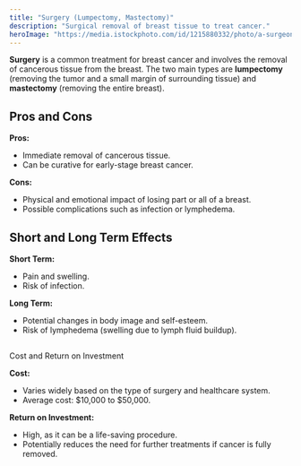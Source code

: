 ```yaml
---
title: "Surgery (Lumpectomy, Mastectomy)"
description: "Surgical removal of breast tissue to treat cancer."
heroImage: "https://media.istockphoto.com/id/1215880332/photo/a-surgeons-team-in-uniform-performs-an-operation-on-a-patient-at-a-cardiac-surgery-clinic.jpg?s=612x612&w=0&k=20&c=fRuUTSy_j2MMPI8yXuROJe4A8LwObO1-d8wSaHouSVI="
---
```


**Surgery** is a common treatment for breast cancer and involves the removal of cancerous tissue from the breast. The two main types are **lumpectomy** (removing the tumor and a small margin of surrounding tissue) and **mastectomy** (removing the entire breast).

## Pros and Cons

**Pros:**

- Immediate removal of cancerous tissue.
- Can be curative for early-stage breast cancer.

**Cons:**

- Physical and emotional impact of losing part or all of a breast.
- Possible complications such as infection or lymphedema.

## Short and Long Term Effects

**Short Term:**

- Pain and swelling.
- Risk of infection.

**Long Term:**

- Potential changes in body image and self-esteem.
- Risk of lymphedema (swelling due to lymph fluid buildup).

##

Cost and Return on Investment

**Cost:**

- Varies widely based on the type of surgery and healthcare system.
- Average cost: $10,000 to $50,000.

**Return on Investment:**

- High, as it can be a life-saving procedure.
- Potentially reduces the need for further treatments if cancer is fully removed.
